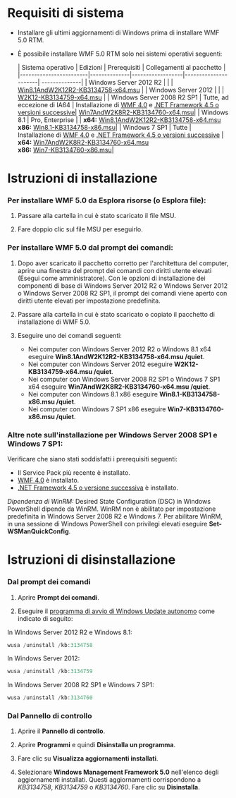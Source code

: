 # Requisiti di sistema

- Installare gli ultimi aggiornamenti di Windows prima di installare WMF 5.0 RTM.
- È possibile installare WMF 5.0 RTM solo nei sistemi operativi seguenti:

    | Sistema operativo       | Edizioni         | Prerequisiti        | Collegamenti al pacchetto |
    |------------------------|--------------|------------------|----------------------| --------------|
    | Windows Server 2012 R2 |  |  | [Win8.1AndW2K12R2-KB3134758-x64.msu](http://go.microsoft.com/fwlink/?LinkId=717507) |
    | Windows Server 2012    |  |  | [W2K12-KB3134759-x64.msu](http://go.microsoft.com/fwlink/?LinkId=717506) |
    | Windows Server 2008 R2 SP1 | Tutte, ad eccezione di IA64 | Installazione di [WMF 4.0](http://www.microsoft.com/en-us/download/details.aspx?id=40855) e [.NET Framework 4.5 o versioni successive](https://msdn.microsoft.com/en-us/library/5a4x27ek.aspx)| [Win7AndW2K8R2-KB3134760-x64.msu](http://go.microsoft.com/fwlink/?LinkId=717504)|
    | Windows 8.1 | Pro, Enterprise | | **x64:** [Win8.1AndW2K12R2-KB3134758-x64.msu](http://go.microsoft.com/fwlink/?LinkId=717507) </br> **x86:** [Win8.1-KB3134758-x86.msu](http://go.microsoft.com/fwlink/?LinkID=717963)|
    | Windows 7 SP1 | Tutte | Installazione di [WMF 4.0](http://www.microsoft.com/en-us/download/details.aspx?id=40855) e [.NET Framework 4.5 o versioni successive](https://msdn.microsoft.com/en-us/library/5a4x27ek.aspx) | **x64:** [Win7AndW2K8R2-KB3134760-x64.msu](http://go.microsoft.com/fwlink/?LinkId=717504)  </br> **x86:** [Win7-KB3134760-x86.msu](http://go.microsoft.com/fwlink/?LinkID=717962)|

# Istruzioni di installazione

### Per installare WMF 5.0 da Esplora risorse (o Esplora file):

1. Passare alla cartella in cui è stato scaricato il file MSU.

2. Fare doppio clic sul file MSU per eseguirlo.

### Per installare WMF 5.0 dal prompt dei comandi:

1. Dopo aver scaricato il pacchetto corretto per l'architettura del computer, aprire una finestra del prompt dei comandi con diritti utente elevati (Esegui come amministratore). Con le opzioni di installazione dei componenti di base di Windows Server 2012 R2 o Windows Server 2012 o Windows Server 2008 R2 SP1, il prompt dei comandi viene aperto con diritti utente elevati per impostazione predefinita.

2. Passare alla cartella in cui è stato scaricato o copiato il pacchetto di installazione di WMF 5.0.

3. Eseguire uno dei comandi seguenti:
    - Nei computer con Windows Server 2012 R2 o Windows 8.1 x64 eseguire **Win8.1AndW2K12R2-KB3134758-x64.msu /quiet**.
    - Nei computer con Windows Server 2012 eseguire **W2K12-KB3134759-x64.msu /quiet**.
    - Nei computer con Windows Server 2008 R2 SP1 o Windows 7 SP1 x64 eseguire **Win7AndW2K8R2-KB3134760-x64.msu /quiet**.
    - Nei computer con Windows 8.1 x86 eseguire **Win8.1-KB3134758-x86.msu /quiet**.
    - Nei computer con Windows 7 SP1 x86 eseguire **Win7-KB3134760-x86.msu /quiet**.

### Altre note sull'installazione per Windows Server 2008 SP1 e Windows 7 SP1:

Verificare che siano stati soddisfatti i prerequisiti seguenti:
- Il Service Pack più recente è installato.
- [WMF 4.0](http://www.microsoft.com/en-us/download/details.aspx?id=40855) è installato.
- [.NET Framework 4.5 o versione successiva](https://msdn.microsoft.com/en-us/library/5a4x27ek.aspx) è installato.

*Dipendenza di WinRM:*
Desired State Configuration (DSC) in Windows PowerShell dipende da WinRM. WinRM non è abilitato per impostazione predefinita in Windows Server 2008 R2 e Windows 7. Per abilitare WinRM, in una sessione di Windows PowerShell con privilegi elevati eseguire **Set-WSManQuickConfig**.

# Istruzioni di disinstallazione

### Dal prompt dei comandi

1.  Aprire **Prompt dei comandi**.

2.  Eseguire il [programma di avvio di Windows Update autonomo](https://support.microsoft.com/en-us/kb/934307) come indicato di seguito:

In Windows Server 2012 R2 e Windows 8.1:
```powershell
wusa /uninstall /kb:3134758
```
In Windows Server 2012:
```powershell
wusa /uninstall /kb:3134759
```
In Windows Server 2008 R2 SP1 e Windows 7 SP1:
```powershell
wusa /uninstall /kb:3134760
```

### Dal Pannello di controllo

1.  Aprire il **Pannello di controllo**.

2.  Aprire **Programmi** e quindi **Disinstalla un programma**.

3.  Fare clic su **Visualizza aggiornamenti installati**.

4.  Selezionare **Windows Management Framework 5.0** nell'elenco degli aggiornamenti installati. Questi aggiornamenti corrispondono a *KB3134758*, *KB3134759* o *KB3134760*. Fare clic su **Disinstalla**.
<!--HONumber=Mar16_HO2-->
